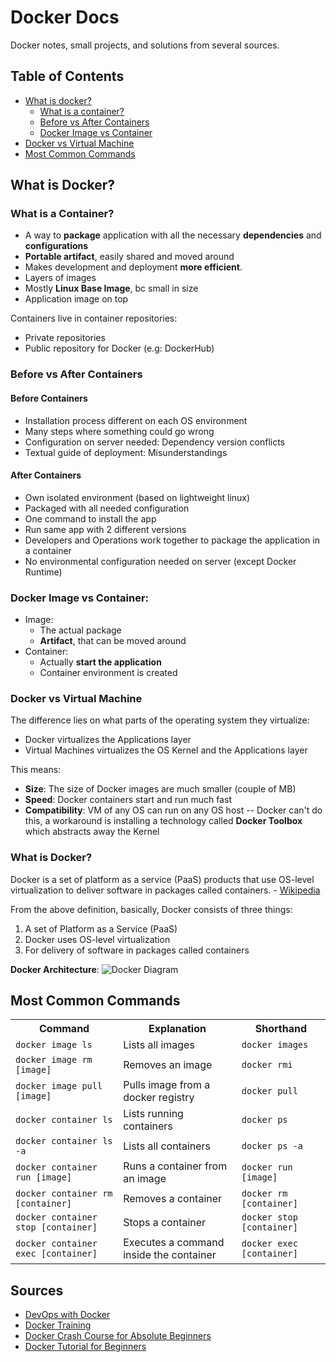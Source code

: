 # Docker Docs

Docker notes, small projects, and solutions from several sources.

## Table of Contents

- [What is docker?](#what-is-docker)
  - [What is a container?](#what-is-a-container)
  - [Before vs After Containers](#before-vs-after-containers)
  - [Docker Image vs Container](#docker-image-vs-container)
- [Docker vs Virtual Machine](#docker-vs-virtual-machine)
- [Most Common Commands](#most-common-commands)

## What is Docker?

### What is a Container?

- A way to **package** application with all the necessary **dependencies** and **configurations**
- **Portable artifact**, easily shared and moved around
- Makes development and deployment **more efficient**.
- Layers of images
- Mostly **Linux Base Image**, bc small in size
- Application image on top

Containers live in container repositories:
- Private repositories
- Public repository for Docker (e.g: DockerHub)

### Before vs After Containers

#### Before Containers

- Installation process different on each OS environment
- Many steps where something could go wrong
- Configuration on server needed: Dependency version conflicts
- Textual guide of deployment: Misunderstandings

#### After Containers

- Own isolated environment (based on lightweight linux)
- Packaged with all needed configuration
- One command to install the app
- Run same app with 2 different versions
- Developers and Operations work together to package the application in a container
- No environmental configuration needed on server (except Docker Runtime)

### Docker Image vs Container:
  - Image:
    - The actual package
    - **Artifact**, that can be moved around
  - Container:
    - Actually **start the application**
    - Container environment is created

### Docker vs Virtual Machine

The difference lies on what parts of the operating system they virtualize:
- Docker virtualizes the Applications layer
- Virtual Machines virtualizes the OS Kernel and the Applications layer

This means:
- **Size**: The size of Docker images are much smaller (couple of MB)
- **Speed**: Docker containers start and run much fast
- **Compatibility**: VM of any OS can run on any OS host -- Docker can't do this, a workaround is installing a technology called **Docker Toolbox** which abstracts away the Kernel

### What is Docker?

Docker is a set of platform as a service (PaaS) products that use OS-level virtualization to deliver software in packages called containers. - [Wikipedia](https://en.wikipedia.org/wiki/Docker_(software))

From the above definition, basically, Docker consists of three things:
1. A set of Platform as a Service (PaaS)
2. Docker uses OS-level virtualization
3. For delivery of software in packages called containers

**Docker Architecture**:
![Docker Diagram](https://sysdig.com/wp-content/uploads/image2-49.png)

## Most Common Commands

<table>
  <tr>
    <th>Command</th>
    <th>Explanation</th>
    <th>Shorthand</th>
  </tr>
  <tr>
    <td><code>docker image ls</code></td>
    <td>Lists all images</td>
    <td><code>docker images</code></td>
  </tr>
  <tr>
    <td><code>docker image rm [image]</code></td>
    <td>Removes an image</td>
    <td><code>docker rmi</code></td>
  </tr>
  <tr>
    <td><code>docker image pull [image]</code></td>
    <td>Pulls image from a docker registry</td>
    <td><code>docker pull</code></td>
  </tr>
  <tr>
    <td><code>docker container ls</code></td>
    <td>Lists running containers</td>
    <td><code>docker ps</code></td>
  </tr>
  <tr>
    <td><code>docker container ls -a</code></td>
    <td>Lists all containers</td>
    <td><code>docker ps -a</code></td>
  </tr>
  <tr>
    <td><code>docker container run [image]</code></td>
    <td>Runs a container from an image</td>
    <td><code>docker run [image]</code></td>
  </tr>
  <tr>
    <td><code>docker container rm [container]</code></td>
    <td>Removes a container</td>
    <td><code>docker rm [container]</code></td>
  </tr>
  <tr>
    <td><code>docker container stop [container]</code></td>
    <td>Stops a container</td>
    <td><code>docker stop [container]</code></td>
  </tr>
  <tr>
    <td><code>docker container exec [container]</code></td>
    <td>Executes a command inside the container</td>
    <td><code>docker exec [container]</code></td>
  </tr>
</table>

## Sources

- [DevOps with Docker](https://devopswithdocker.com/)
- [Docker Training](https://github.com/arsitektur-jaringan-komputer/Pelatihan-Docker)
- [Docker Crash Course for Absolute Beginners](https://youtu.be/pg19Z8LL06w?si=t_eEymrAFJSpsakQ)
- [Docker Tutorial for Beginners](https://youtu.be/3c-iBn73dDE?si=QvR97s1D0LiWULOt)